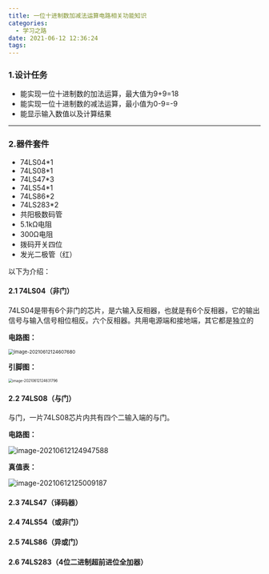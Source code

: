 ```yaml
---
title: 一位十进制数加减法运算电路相关功能知识
categories:
  - 学习之路
date: 2021-06-12 12:36:24
tags:
---
```


### 1.设计任务

* 能实现一位十进制数的加法运算，最大值为9+9=18
* 能实现一位十进制数的减法运算，最小值为0-9=-9
* 能显示输入数值以及计算结果

***

### 2.器件套件

* 74LS04*1
* 74LS08*1
* 74LS47*3
* 74LS54*1
* 74LS86*2
* 74LS283*2
* 共阳极数码管
* 5.1kΩ电阻
* 300Ω电阻
* 拨码开关四位
* 发光二极管（红）

以下为介绍：

#### 2.1 74LS04（非门）

74LS04是带有6个非门的芯片，是六输入反相器，也就是有6个反相器，它的输出信号与输入信号相位相反。六个反相器。共用电源端和接地端，其它都是独立的

**电路图：**

<img src="https://ggssh.oss-cn-beijing.aliyuncs.com/mdimg/image-20210612124607680.png" alt="image-20210612124607680" style="zoom:67%;" />

**引脚图：**

<img src="https://ggssh.oss-cn-beijing.aliyuncs.com/mdimg/image-20210612124631796.png" alt="image-20210612124631796" style="zoom: 50%;" />

#### 2.2 74LS08（与门）

与门，一片74LS08芯片内共有四个二输入端的与门。

**电路图：**

![image-20210612124947588](https://ggssh.oss-cn-beijing.aliyuncs.com/mdimg/image-20210612124947588.png)

**真值表：**

![image-20210612125009187](https://ggssh.oss-cn-beijing.aliyuncs.com/mdimg/image-20210612125009187.png)

#### 2.3 74LS47（译码器）

#### 2.4 74LS54（或非门）

#### 2.5 74LS86（异或门）

#### 2.6 74LS283（4位二进制超前进位全加器）

